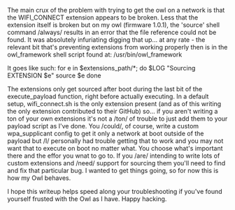 The main crux of the problem with trying to get the owl on a network is that the WIFI_CONNECT extension appears to be broken. Less that the extension itself is broken but on my owl (firmware 1.0.1), the 'source' shell command /always/ results in an error that the file reference could not be found. It was absolutely infuriating digging that up... at any rate - the relevant bit that's preventing extensions from working properly then is in the owl_framework shell script found at: /usr/bin/owl_framework

It goes like such:
for e in $extensions_path/*; do
    $LOG "Sourcing EXTENSION $e"
    source $e
done

The extensions only get sourced after boot during the last bit of the execute_payload function, right before actually executing.
In a default setup, wifi_connect.sh is the only extension present (and as of this writing the only extension contributed to their GitHub) so... if you aren't writing a ton of your own extensions it's not a /ton/ of trouble to just add them to your payload script as I've done. You /could/, of course, write a custom wpa_supplicant config to get it only a network at boot outside of the payload but /I/ personally had trouble getting that to work and you may not want that to execute on boot no matter what. You choose what's important there and the effor you wnat to go to.
If you /are/ intending to write lots of custom extensions and /need/ support for sourcing them you'll need to find and fix that particular bug. I wanted to get things going, so for now this is how my Owl behaves.

I hope this writeup helps speed along your troubleshooting if you've found yourself frusted with the Owl as I have. Happy hacking.